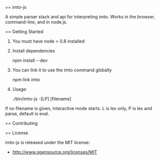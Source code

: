 == imto-js

A simple parser stack and api for interpreting imto. Works in the browser, command-line, and in node.js.

== Getting Started

1. You must have node > 0.8 installed

2. Install dependencies

    npm install --dev

3. You can link it to use the imto command globally

    npm link
    imto

4. Usage:

    ./bin/imto-js -[LP] [filename]

  If no filename is given, interactive mode starts. L is lex only, P is lex and parse, default is eval.

== Contributing

== License

imto-js is released under the MIT license:

* http://www.opensource.org/licenses/MIT
